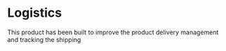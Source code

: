 # Logistics
This product has been built to improve the product delivery management and tracking the shipping

